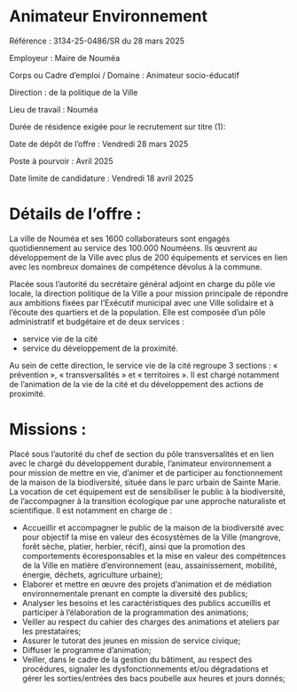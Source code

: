 # Animateur Environnement

Référence : 3134-25-0486/SR du 28 mars 2025

Employeur : Maire de Nouméa

Corps ou Cadre d’emploi / Domaine : Animateur socio-éducatif

Direction : de la politique de la Ville

Lieu de travail : Nouméa

Durée de résidence exigée pour le recrutement sur titre (1):

Date de dépôt de l’offre : Vendredi 28 mars 2025

Poste à pourvoir : Avril 2025

Date limite de candidature : Vendredi 18 avril 2025

# Détails de l’offre :

La ville de Nouméa et ses 1600 collaborateurs sont engagés quotidiennement au service des 100.000 Nouméens. Ils œuvrent au développement de la Ville avec plus de 200 équipements et services en lien avec les nombreux domaines de compétence dévolus à la commune.

Placée sous l’autorité du secrétaire général adjoint en charge du pôle vie locale, la direction politique de la Ville a pour mission principale de répondre aux ambitions fixées par l’Exécutif municipal avec une Ville solidaire et à l’écoute des quartiers et de la population. Elle est composée d’un pôle administratif et budgétaire et de deux services :

- service vie de la cité
- service du développement de la proximité.

Au sein de cette direction, le service vie de la cité regroupe 3 sections : « prévention », « transversalités » et « territoires ». Il est chargé notamment de l’animation de la vie de la cité et du développement des actions de proximité.

# Missions :

Placé sous l’autorité du chef de section du pôle transversalités et en lien avec le chargé du développement durable, l’animateur environnement a pour mission de mettre en vie, d’animer et de participer au fonctionnement de la maison de la biodiversité, située dans le parc urbain de Sainte Marie. La vocation de cet équipement est de sensibiliser le public à la biodiversité, de l’accompagner à la transition écologique par une approche naturaliste et scientifique. Il est notamment en charge de :

- Accueillir et accompagner le public de la maison de la biodiversité avec pour objectif la mise en valeur des écosystèmes de la Ville (mangrove, forêt sèche, platier, herbier, récif), ainsi que la promotion des comportements écoresponsables et la mise en valeur des compétences de la Ville en matière d’environnement (eau, assainissement, mobilité, énergie, déchets, agriculture urbaine);
- Elaborer et mettre en œuvre des projets d’animation et de médiation environnementale prenant en compte la diversité des publics;
- Analyser les besoins et les caractéristiques des publics accueillis et participer à l’élaboration de la programmation des animations;
- Veiller au respect du cahier des charges des animations et ateliers par les prestataires;
- Assurer le tutorat des jeunes en mission de service civique;
- Diffuser le programme d’animation;
- Veiller, dans le cadre de la gestion du bâtiment, au respect des procédures, signaler les dysfonctionnements et/ou dégradations et gérer les sorties/entrées des bacs poubelle aux heures et jours donnés;